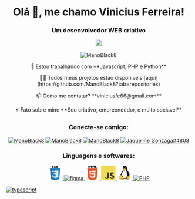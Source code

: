 ﻿<h1 align = "center"> Olá 👋, me chamo Vinicius Ferreira! </h1>
<h3 align = "center"> Um desenvolvedor WEB criativo</h3>

<p align = "center"> <img src="https://media.giphy.com/media/qgQUggAC3Pfv687qPC/giphy.gif" /> </p>

<p align="center"> <img src="https://komarev.com/ghpvc/?username=ManoBlack8&label=Profile%20views&color=e3ff00&style=flat" alt="ManoBlack8" /> </p>

<p align="center"> 🌱 Estou trabalhando com **Javascript, PHP e Python** </p>

<p align="center"> 👨‍💻 Todos meus projetos estão disponiveis [aqui](https://github.com/ManoBlack8?tab=repositories) </p>

<p align="center"> 📫 Como me contatar? **viniciusfe66@gmail.com** </p>

<p align="center"> ⚡ Fato sobre mim: **Sou criativo, empreendedor, e muito sociavel** </p>


<h3 align="center">Conecte-se comigo:</h3>
<p align="center">
<a href="https://www.linkedin.com/in/vinicius-silva-161766180/" target="_blank"><img align="center" src="https://raw.githubusercontent.com/rahuldkjain/github-profile-readme-generator/master/src/images/icons/Social/linked-in-alt.svg" alt="ManoBlack8" height="30" width="40" /></a>
<a href="https://www.facebook.com/profile.php?id=100016309186131" target="blank"><img align="center" src="https://raw.githubusercontent.com/rahuldkjain/github-profile-readme-generator/master/src/images/icons/Social/facebook.svg" alt="ManoBlack8" height="30" width="40" /></a>
<a href="https://www.instagram.com/__manoblack__/" target="_blank"><img align="center" src="https://raw.githubusercontent.com/rahuldkjain/github-profile-readme-generator/master/src/images/icons/Social/instagram.svg" alt="ManoBlack8" height="30" width="40" /></a>
<a href="https://discord.gg/#6501" target="_blank"><img align="center" src="https://raw.githubusercontent.com/rahuldkjain/github-profile-readme-generator/master/src/images/icons/Social/discord.svg" alt="Jaqueline Gonzaga#4803" height="30" width="40" /></a>
</p>


<h3 align="center">Linguagens e softwares:</h3>
<p align="center"> <a href="https://www.w3schools.com/css/" target="_blank"> <img src="https://raw.githubusercontent.com/devicons/devicon/master/icons/css3/css3-original-wordmark.svg" alt="css3" width="40" height="40"/> </a> <a href="https://www.figma.com/" target="_blank"> <img src="https://www.vectorlogo.zone/logos/figma/figma-icon.svg" alt="figma" width="40" height="40"/> </a> <a href="https://www.w3.org/html/" target="_blank"> <img src="https://raw.githubusercontent.com/devicons/devicon/master/icons/html5/html5-original-wordmark.svg" alt="html5" width="40" height="40"/> </a> <a href="https://developer.mozilla.org/en-US/docs/Web/JavaScript" target="_blank"> <img src="https://raw.githubusercontent.com/devicons/devicon/master/icons/javascript/javascript-original.svg" alt="javascript" width="40" height="40"/> </a> <a href="https://www.linux.org/" target="_blank"> <img src="https://raw.githubusercontent.com/devicons/devicon/master/icons/linux/linux-original.svg" alt="linux" width="40" height="40"/> </a>
 <a href="https://www.php.net/" target="_blank"> <img src="https://www.php.net/images/logos/php-logo-white.svg" alt="PHP" width="40" height="40"/> </a>  
 
 <a href="https://laravel.com" target="_blank"> <img src="https://laravel.com/img/logomark.min.svg" alt="typescript" width="40" height="40"/> </a>
</p>
